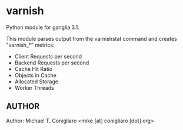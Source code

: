 varnish
===============

Python module for ganglia 3.1.

This module parses output from the varnishstat command and creates "varnish_*"
metrics:

 * Client Requests per second
 * Backend Requests per second
 * Cache Hit Ratio
 * Objects in Cache
 * Allocated Storage
 * Worker Threads

## AUTHOR

Author: Michael T. Conigliaro &lt;mike [at] conigliaro [dot] org&gt;

